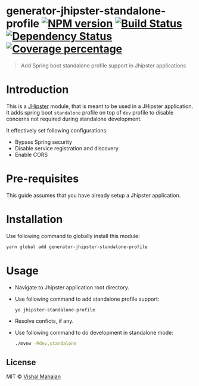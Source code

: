 # generator-jhipster-standalone-profile [![NPM version][npm-image]][npm-url] [![Build Status][travis-image]][travis-url] [![Dependency Status][daviddm-image]][daviddm-url] [![Coverage percentage][coveralls-image]][coveralls-url]
> Add Spring boot standalone profile support in Jhipster applications

# Introduction

This is a [JHipster](https://www.jhipster.tech/) module, that is meant to be used in a JHipster application. It adds spring boot `standalone` profile on top of `dev` profile to disable concerns not required during standalone development.

It effectively set following configurations:
- Bypass Spring security
- Disable service registration and discovery
- Enable CORS


# Pre-requisites

This guide assumes that you have already setup a Jhipster application.

# Installation

Use following command to globally install this module:

```bash
yarn global add generator-jhipster-standalone-profile
```

# Usage
- Navigate to Jhipster application root directory.
- Use following command to add standalone profile support:

  ```bash
  yo jhipster-standalone-profile
  ```
- Resolve conficts, if any.
- Use following command to do development in standalone mode:
  ```bash
  ./mvnw -Pdev,standalone
  ```
## License

MIT © [Vishal Mahajan]()


[npm-image]: https://badge.fury.io/js/generator-jhipster-standalone-profile.svg
[npm-url]: https://npmjs.org/package/generator-jhipster-standalone-profile
[travis-image]: https://travis-ci.org/vishal423/generator-jhipster-standalone-profile.svg?branch=master
[travis-url]: https://travis-ci.org/vishal423/generator-jhipster-standalone-profile
[daviddm-image]: https://david-dm.org/vishal423/generator-jhipster-standalone-profile.svg?theme=shields.io
[daviddm-url]: https://david-dm.org/vishal423/generator-jhipster-standalone-profile
[coveralls-image]: https://coveralls.io/repos/vishal423/generator-jhipster-standalone-profile/badge.svg
[coveralls-url]: https://coveralls.io/r/vishal423/generator-jhipster-standalone-profile
